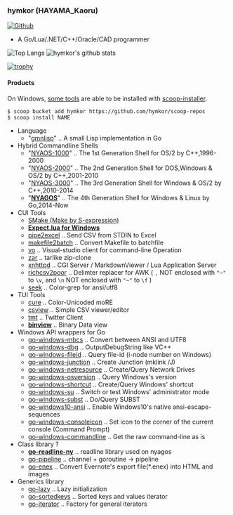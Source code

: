 ### hymkor (HAYAMA\_Kaoru)

[![Github](https://img.shields.io/github/followers/hymkor?label=Follow&style=social)](https://github.com/hymkor)

- A Go/Lua/.NET/C++/Oracle/CAD programmer

![Top Langs](https://github-readme-stats.vercel.app/api/top-langs/?username=hymkor&hide=html)
![hymkor's github stats](https://github-readme-stats.vercel.app/api?username=hymkor&show_icons=true&count_private=true&line_height=40)

[![trophy](https://github-profile-trophy.vercel.app/?username=hymkor&column=7)](https://github.com/hymkor/github-profile-trophy)

#### Products

On Windows, [some tools](https://github.com/hymkor/scoop-repos#repositories) are able to be installed with [scoop-installer](https://scoop.sh).

```
$ scoop bucket add hymkor https://github.com/hymkor/scoop-repos
$ scoop install NAME
```

- Language
    - "[gmnlisp](https://github.com/hymkor/gmnlisp)" ..  A small Lisp implementation in Go
- Hybrid Commandline Shells
    - "[NYAOS-1000](https://github.com/nyaosorg/nyaos1000)" .. The 1st Generation Shell for OS/2 by C++,1996-2000
    - "[NYAOS-2000](https://github.com/nyaosorg/nyaos2000)" .. The 2nd Generation Shell for DOS,Windows &amp; OS/2 by C++,2001-2010
    - "[NYAOS-3000](https://github.com/nyaosorg/nyaos3000)" .. The 3rd Generation Shell for Windows &amp; OS/2 by C++,2010-2014
    - "[**NYAGOS**](https://github.com/nyaosorg/nyagos/)" .. The 4th Generation Shell for Windows &amp; Linux by Go,2014-Now
- CUI Tools
    - [SMake (Make by S-expression)](https://github.com/hymkor/smake)
    - [**Expect.lua for Windows**](https://github.com/hymkor/expect)
    - [pipe2excel](https://github.com/hymkor/pipe2excel)
        .. Send CSV from STDIN to Excel
    - [makefile2batch](https://github.com/hymkor/makefile2batch)
        .. Convert Makefile to batchfile
    - [vo](https://github.com/hymkor/vo)
        .. Visual-studio client for command-line Operation
    - [zar](https://github.com/hymkor/zar)
        .. tarlike zip-clone
    - [xnhttpd](https://github.com/hymkor/xnhttpd)
        .. CGI Server / MarkdownViewer / Lua Application Server
    - [richcsv2poor](https://github.com/hymkor/richcsv2poor)
        .. Delimter replacer for AWK ( `,` NOT enclosed with `"~"` to `\v`, and `\n` NOT enclosed with `"~"` to `\f` )
    - [seek](https://github.com/hymkor/seek)
        .. Color-grep for ansi/utf8
- TUI Tools
    - [cure](https://github.com/hymkor/cure)
        .. Color-Unicoded moRE
    - [csview](https://github.com/hymkor/csview)
        .. Simple CSV viewer/editor
    - [tmt](https://github.com/hymkor/tmt)
        .. Twitter Client
    - [**binview**](https://github.com/hymkor/binview)
        .. Binary Data view
- Windows API wrappers for Go
    - [go-windows-mbcs](https://github.com/nyaosorg/go-windows-mbcs)
        .. Convert between ANSI and UTF8
    - [go-windows-dbg](https://github.com/nyaosorg/go-windows-dbg)
        .. OutputDebugString like VC++
    - [go-windows-fileid](https://github.com/hymkor/go-windows-fileid)
        .. Query file-id (i-node number on Windows)
    - [go-windows-junction](https://github.com/nyaosorg/go-windows-junction)
        .. Create Junction (mklink /J)
    - [go-windows-netresource](https://github.com/nyaosorg/go-windows-netresource)
        .. Create/Query Network Drives
    - [go-windows-osversion](https://github.com/hymkor/go-windows-osversion)
        .. Query Windows's version
    - [go-windows-shortcut](https://github.com/nyaosorg/go-windows-shortcut)
        .. Create/Query Windows' shortcut
    - [go-windows-su](https://github.com/nyaosorg/go-windows-su)
        .. Switch or test Windows' administrator mode
    - [go-windows-subst](https://github.com/nyaosorg/go-windows-subst)
        .. Do/Query SUBST
    - [go-windows10-ansi](https://github.com/hymkor/go-windows10-ansi)
        .. Enable Windows10's native ansi-escape-sequences
    - [go-windows-consoleicon](https://github.com/nyaosorg/go-windows-consoleicon)
        .. Set icon to the corner of the current console (Command Prompt)
    - [go-windows-commandline](https://github.com/nyaosorg/go-windows-commandline)
        .. Get the raw command-line as is
- Class library ?
    - [**go-readline-ny**](https://github.com/nyaosorg/go-readline-ny)
        .. readline library used on nyagos
    - [go-pipeline](https://github.com/hymkor/go-pipeline)
        .. channel + goroutine -&gt; pipeline
    - [go-enex](https://github.com/hymkor/go-enex)
        .. Convert Evernote's export file(*.enex) into HTML and images
- Generics library
    - [go-lazy](https://github.com/hymkor/go-lazy)
        .. Lazy initialization
    - [go-sortedkeys](https://github.com/hymkor/go-sortedkeys)
        .. Sorted keys and values iterator
    - [go-iterator](https://github.com/hymkor/go-iterator)
        .. Factory for general iterators
